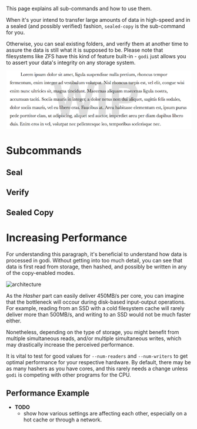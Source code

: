 This page explains all sub-commands and how to use them.

When it's your intend to transfer large amounts of data in high-speed and in a sealed (and possibly verified) fashion, `sealed-copy` is the sub-command for you.

Otherwise, you can seal existing folders, and verify them at another time to assure the data is still what it is supposed to be. Please note that filesystems like ZFS have this kind of feature built-in - `godi` just allows you to assert your data's integrity on any storage system.

![under construction](https://raw.githubusercontent.com/Byron/bcore/master/src/images/wip.png)

# Subcommands

## Seal

## Verify

## Sealed Copy

# Increasing Performance

For understanding this paragraph, it's beneficial to understand how data is processed in godi. Without getting into too much detail, you can see that data is first read from storage, then hashed, and possibly be written in any of the copy-enabled modes.

![architecture](../img/arch.dia.txt.png)

As the *Hasher* part can easily deliver 450MB/s per core, you can imagine that the bottleneck will occour during disk-based input-output operations. For example, reading from an SSD with a cold filesystem cache will rarely deliver more than 500MB/s, and writing to an SSD would not be much faster either.

Nonetheless, depending on the type of storage, you might benefit from multiple simultaneous reads, and/or multiple simultaneous writes, which may drastically increase the perceived performance.

It is vital to test for good values for `--num-readers` and `--num-writers` to get optimal performance for your respective hardware. By default, there may be as many hashers as you have cores, and this rarely needs a change unless `godi` is competing with other programs for the CPU.

## Performance Example

* **TODO**
    + show how various settings are affecting each other, especially on a hot cache or through a network.